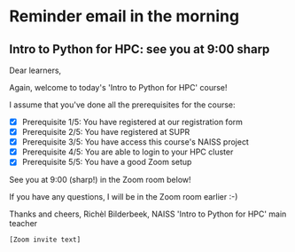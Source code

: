 # Reminder email in the morning

## Intro to Python for HPC: see you at 9:00 sharp

Dear learners,

Again, welcome to today's 'Intro to Python for HPC' course!

I assume that you've done all the prerequisites for the course:

- [x] Prerequisite 1/5: You have registered at our registration form
- [x] Prerequisite 2/5: You have registered at SUPR
- [x] Prerequisite 3/5: You have access this course's NAISS project
- [x] Prerequisite 4/5: You are able to login to your HPC cluster
- [x] Prerequisite 5/5: You have a good Zoom setup

See you at 9:00 (sharp!) in the Zoom room below!

If you have any questions, I will be in the Zoom room earlier :-)

Thanks and cheers, Richèl Bilderbeek, NAISS 'Intro to Python for HPC' main teacher

`[Zoom invite text]`

<!-- markdownlint-enable MD013 -->
